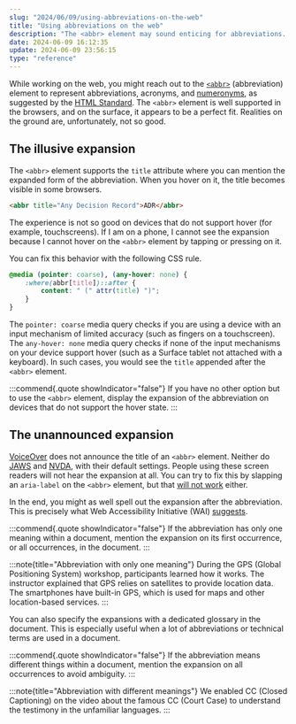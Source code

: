 ```yaml
---
slug: "2024/06/09/using-abbreviations-on-the-web"
title: "Using abbreviations on the web"
description: "The <abbr> element may sound enticing for abbreviations. However, it does not work well on touch devices and screen readers, requiring adjustments for optimal experience."
date: 2024-06-09 16:12:35
update: 2024-06-09 23:56:15
type: "reference"
---
```


While working on the web, you might reach out to the [`<abbr>`](https://developer.mozilla.org/en-US/docs/Web/HTML/Element/abbr) (abbreviation) element to represent abbreviations, acronyms, and [numeronyms](https://en.wikipedia.org/wiki/Numeronym), as suggested by the [HTML Standard](https://html.spec.whatwg.org/multipage/text-level-semantics.html#the-abbr-element). The `<abbr>` element is well supported in the browsers, and on the surface, it appears to be a perfect fit. Realities on the ground are, unfortunately, not so good.

## The illusive expansion

The `<abbr>` element supports the `title` attribute where you can mention the expanded form of the abbreviation. When you hover on it, the title becomes visible in some browsers.

```html
<abbr title="Any Decision Record">ADR</abbr>
```

The experience is not so good on devices that do not support hover (for example, touchscreens). If I am on a phone, I cannot see the expansion because I cannot hover on the `<abbr>` element by tapping or pressing on it.

You can fix this behavior with the following CSS rule.

```css
@media (pointer: coarse), (any-hover: none) {
	:where(abbr[title])::after {
		content: " (" attr(title) ")";
	}
}
```

The `pointer: coarse` media query checks if you are using a device with an input mechanism of limited accuracy (such as fingers on a touchscreen). The `any-hover: none` media query checks if none of the input mechanisms on your device support hover (such as a Surface tablet not attached with a keyboard). In such cases, you would see the `title` appended after the `<abbr>` element.

:::commend{.quote showIndicator="false"}
If you have no other option but to use the `<abbr>` element, display the expansion of the abbreviation on devices that do not support the hover state.
:::

## The unannounced expansion

[VoiceOver](https://support.apple.com/en-in/guide/voiceover/welcome/mac) does not announce the title of an `<abbr>` element. Neither do [JAWS](https://www.freedomscientific.com/products/software/jaws/) and [NVDA](https://github.com/nvaccess/nvda), with their default settings. People using these screen readers will not hear the expansion at all. You can try to fix this by slapping an `aria-label` on the `<abbr>` element, but that [will not work](https://w3c.github.io/html-aria/#el-abbr) either.

In the end, you might as well spell out the expansion after the abbreviation. This is precisely what Web Accessibility Initiative (WAI) [suggests](https://www.w3.org/WAI/WCAG21/Understanding/abbreviations).

:::commend{.quote showIndicator="false"}
If the abbreviation has only one meaning within a document, mention the expansion on its first occurrence, or all occurrences, in the document.
:::

:::note{title="Abbreviation with only one meaning"}
During the GPS (Global Positioning System) workshop, participants learned how it works. The instructor explained that GPS relies on satellites to provide location data. The smartphones have built-in GPS, which is used for maps and other location-based services.
:::

You can also specify the expansions with a dedicated glossary in the document. This is especially useful when a lot of abbreviations or technical terms are used in a document.

:::commend{.quote showIndicator="false"}
If the abbreviation means different things within a document, mention the expansion on all occurrences to avoid ambiguity.
:::

:::note{title="Abbreviation with different meanings"}
We enabled CC (Closed Captioning) on the video about the famous CC (Court Case) to understand the testimony in the unfamiliar languages.
:::
